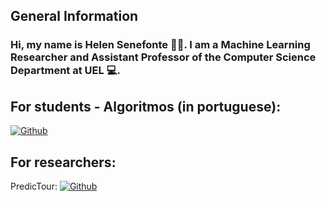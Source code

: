 ## General Information
### Hi, my name is Helen Senefonte 👩‍🏫. I am a Machine Learning Researcher and Assistant Professor of the Computer Science Department at UEL 💻. 

## For students - Algoritmos (in portuguese): 
[![Github](https://img.shields.io/badge/GitHub-100000?style=for-the-badge&logo=github&logoColor=white)](https://github.com/helen-senefonte/1COP005-Algoritmos)

## For researchers:
PredicTour: [![Github](https://img.shields.io/badge/GitHub-100000?style=for-the-badge&logo=github&logoColor=white)](https://github.com/helen-senefonte/PredicTour)
